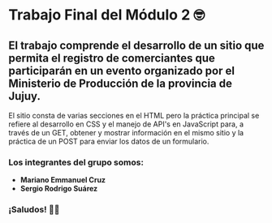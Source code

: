 
# Trabajo Final del Módulo 2 🤓

## El trabajo comprende el desarrollo de un sitio que permita el registro de comerciantes que participarán en un evento organizado por el Ministerio de Producción de la provincia de Jujuy.

El sitio consta de varias secciones en el HTML pero la práctica principal se refiere al desarrollo en CSS y el manejo de API's en JavaScript para, a través de un GET, obtener y mostrar información en el mismo sitio y la práctica de un POST para enviar los datos de un formulario.

### Los integrantes del grupo somos:
- **Mariano Emmanuel Cruz**
- **Sergio Rodrigo Suárez**

### ¡Saludos! 🐱‍👤